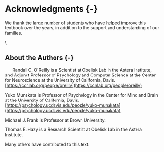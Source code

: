 # Acknowledgments {-}

We thank the large number of students who have helped improve this textbook over the years, in addition to the support and understanding of our families.

\

## About the Authors {-}

&nbsp;&nbsp;&nbsp;&nbsp;&nbsp; Randall C. O'Reilly is a Scientist at Obelisk Lab in the Astera Institute, and Adjunct Professor of Psychology and Computer Science at the Center for Neuroscience at the University of California, Davis.  [https://ccnlab.org/people/oreilly](https://ccnlab.org/people/oreilly)

Yuko Munakata is Professor of Psychology in the Center for Mind and Brain at the University of California, Davis. [https://psychology.ucdavis.edu/people/yuko-munakata](https://psychology.ucdavis.edu/people/yuko-munakata)

Michael J. Frank is Professor at Brown University.

Thomas E. Hazy is a Research Scientist at Obelisk Lab in the Astera Institute.

Many others have contributed to this text.

